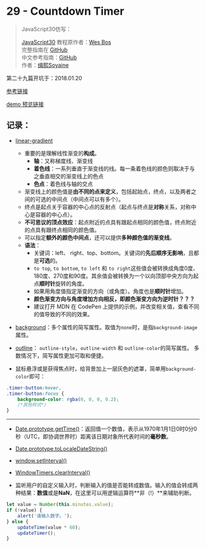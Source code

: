 # 29 - Countdown Timer

> JavaScript30仿写：
>
> [JavaScript30](https://javascript30.com) 教程原作者：[Wes Bos](https://github.com/wesbos)    
> 完整指南在 [GitHub](https://github.com/wesbos/JavaScript30)  
> 中文参考指南：[GitHub](https://github.com/soyaine/JavaScript30)  
> 作者：[缉熙Soyaine](https://github.com/soyaine)

第二十九篇开坑于：2018.01.20

[参考链接](https://github.com/soyaine/JavaScript30/blob/master/29%20-%20Countdown%20Timer/README.md)

[demo 预览链接](https://hehe1111.github.io/js_demo/js30/29%20-%20Countdown%20Timer/)

## 记录：

- [linear-gradient](https://developer.mozilla.org/zh-CN/docs/Web/CSS/linear-gradient#%E7%BA%BF%E5%BD%A2%E6%B8%90%E5%8F%98%E7%9A%84%E6%9E%84%E6%88%90)
    - 重要的是理解线性渐变的**构成**。
        - **轴**：又称梯度线、渐变线
        - **着色线**：一系列垂直于渐变线的线。每一条着色线的颜色则取决于与之垂直相交的渐变线上的色点
        - **色点**：着色线与轴的交点
    - 渐变线上的颜色值是**由不同的点来定义**，包括起始点，终点，以及两者之间的可选的中间点（中间点可以有多个）。
    - 终点是起点关于容器的中心点的反射点（起点与终点是**对称**关系，对称中心是容器的中心点）。
    - **不可思议的顶点效应**：起点附近的点具有跟起点相同的颜色值，终点附近的点具有跟终点相同的颜色值。
    - 可以指定**额外的颜色中间点**，还可以提供**多种颜色值的渐变线**。
    - **语法**：
        - 关键词：left、 right、top、bottom。关键词的**先后顺序无影响**，且都是**可选**的。
        - `to top`, `to bottom`, `to left` 和 `to right`这些值会被转换成角度0度、180度、270度和90度。其余值会被转换为一个以向顶部中央方向为起点**顺时针**旋转的角度。
        - 如果用角度值指定渐变的方向（或角度）。角度也是**顺时针**增加。
        - **颜色渐变方向与角度增加方向相反，即颜色渐变方向为逆时针？？？**
        - 建议打开 MDN 在 CodePen 上提供的示例，并改变相关值，查看不同的值导致的不同的效果。
- [background](https://developer.mozilla.org/zh-CN/docs/Web/CSS/background)：多个属性的简写属性。取值为`none`时，是指`background-image`属性。
- [outline](https://developer.mozilla.org/zh-CN/docs/Web/CSS/outline)： `outline-style`，`outline-width` 和 `outline-color`的简写属性。 多数情况下，简写属性更加可取和便捷。

- 鼠标悬浮或是获得焦点时，给背景加上一层灰色的遮罩，简单用`background-color`即可：
```css
.timer-button:hover,
.timer-button:focus {
    background-color: rgba(0, 0, 0, 0.2);
    /*其他样式*/
}
```

---

- [Date.prototype.getTime()](https://developer.mozilla.org/zh-CN/docs/Web/JavaScript/Reference/Global_Objects/Date/getTime)：返回值一个数值，表示从1970年1月1日0时0分0秒（UTC，即协调世界时）距离该日期对象所代表时间的**毫秒数**。

- [Date.prototype.toLocaleDateString()](https://developer.mozilla.org/zh-CN/docs/Web/JavaScript/Reference/Global_Objects/Date/toLocaleDateString)

- [window.setInterval()](https://developer.mozilla.org/zh-CN/docs/Web/API/Window/setInterval)
- [WindowTimers.clearInterval()](https://developer.mozilla.org/zh-CN/docs/Web/API/Window/clearInterval)

- 监听用户的自定义输入时，判断输入的值是否能转成数值。输入的值会转成两种结果：**数值**或是**NaN**，在这里可以用逻辑运算符**非（!）**来辅助判断。
```javascript
let value = Number(this.minutes.value);
if (!value) {
    alert('请输入数字。');
} else {
    updateTime(value * 60);
    updateTimer();
}
```
